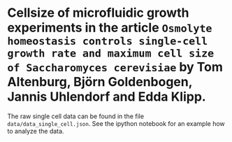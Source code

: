 # Cellsize of microfluidic growth experiments in the article `Osmolyte homeostasis controls single-cell growth rate and maximum cell size of Saccharomyces cerevisiae` by Tom Altenburg, Björn Goldenbogen, Jannis Uhlendorf and Edda Klipp.

The raw single cell data can be found in the file `data/data_single_cell.json`. See the ipython notebook for an example how to analyze the data.
 
